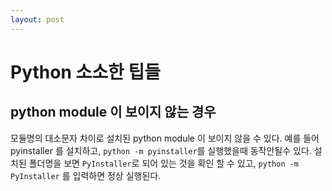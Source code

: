 ```yaml
---
layout: post
---
```


# Python 소소한 팁들
## python module 이 보이지 않는 경우
모듈명의 대소문자 차이로 설치된 python module 이 보이지 않을 수 있다.
예를 들어 pyinstaller 를 설치하고, `python -m pyinstaller`를 실행했을때 동작안될수 있다.
설치된 폴더명을 보면 `PyInstaller`로 되어 있는 것을 확인 할 수 있고, `python -m PyInstaller` 를 입력하면 정상 실행된다.
